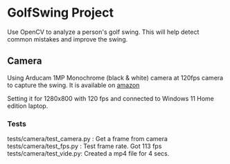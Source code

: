 # GolfSwing Project
Use OpenCV to analyze a person's golf swing. This will help detect common mistakes and improve the swing.

## Camera
Using Arducam 1MP Monochrome (black & white) camera at 120fps camera to capture the swing.
It is available on [amazon](https://www.amazon.com/gp/product/B096M5DKY6)

Setting it for 1280x800 with 120 fps and connected to Windows 11 Home edition laptop.

### Tests
tests/camera/test_camera.py : Get a frame from camera
tests/camera/test_fps.py : Test frame rate. Got 113 fps
tests/camera/test_vide.py: Created a mp4 file for 4 secs.